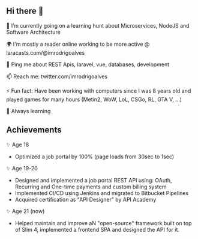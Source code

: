 ## Hi there 👋

🔭 I’m currently going on a learning hunt about Microservices, NodeJS and Software Architecture

🌍 I'm mostly a reader online working to be more active @ laracasts.com/@imrodrigoalves

💬 Ping me about REST Apis, laravel, vue, databases, development

📫 Reach me: twitter.com/imrodrigoalves

⚡️ Fun fact: Have been working with computers since I was 8 years old and played games for many hours (Metin2, WoW, LoL, CSGo, RL, GTA V, ...)

🌱 Always learning 

## Achievements

✨ Age 18
  - Optimized a job portal by 100% (page loads from 30sec to 1sec)

✨ Age 19-20 
  - Designed and implemented a job portal REST API using: OAuth, Recurring and One-time payments and custom billing system
  - Implemented CI/CD using Jenkins and migrated to Bitbucket Pipelines
  - Acquired certification as "API Designer" by API Academy

✨ Age 21 (now) 
  - Helped maintain and improve aN "open-source" framework built on top of Slim 4, implemented a frontend SPA and designed the API for it.
